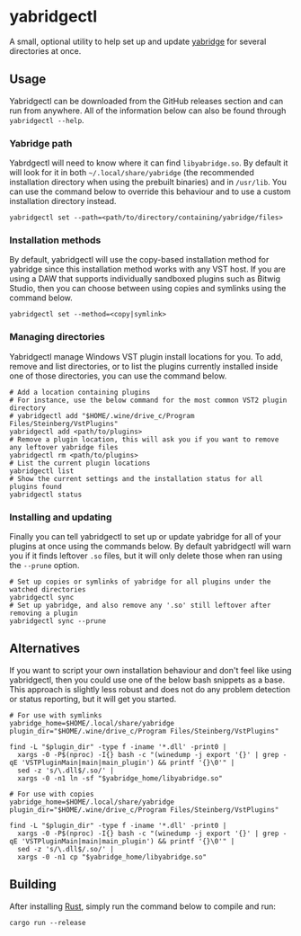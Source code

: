 # yabridgectl

A small, optional utility to help set up and update
[yabridge](https://github.com/robbert-vdh/yabridge) for several directories at
once.

## Usage

Yabridgectl can be downloaded from the GitHub releases section and can run from
anywhere. All of the information below can also be found through `yabridgectl --help`.

### Yabridge path

Yabrdgectl will need to know where it can find `libyabridge.so`. By default it
will look for it in both `~/.local/share/yabridge` (the recommended installation
directory when using the prebuilt binaries) and in `/usr/lib`. You can use the
command below to override this behaviour and to use a custom installation
directory instead.

```shell
yabridgectl set --path=<path/to/directory/containing/yabridge/files>
```

### Installation methods

By default, yabridgectl will use the copy-based installation method for yabridge
since this installation method works with any VST host. If you are using a DAW
that supports individually sandboxed plugins such as Bitwig Studio, then you can
choose between using copies and symlinks using the command below.

```shell
yabridgectl set --method=<copy|symlink>
```

### Managing directories

Yabridgectl manage Windows VST plugin install locations for you. To add, remove
and list directories, or to list the plugins currently installed inside one of
those directories, you can use the command below.

```shell
# Add a location containing plugins
# For instance, use the below command for the most common VST2 plugin directory
# yabridgectl add "$HOME/.wine/drive_c/Program Files/Steinberg/VstPlugins"
yabridgectl add <path/to/plugins>
# Remove a plugin location, this will ask you if you want to remove any leftover yabridge files
yabridgectl rm <path/to/plugins>
# List the current plugin locations
yabridgectl list
# Show the current settings and the installation status for all plugins found
yabridgectl status
```

### Installing and updating

Finally you can tell yabridgectl to set up or update yabridge for all of your
plugins at once using the commands below. By default yabridgectl will warn you
if it finds leftover `.so` files, but it will only delete those when ran using
the `--prune` option.

```shell
# Set up copies or symlinks of yabridge for all plugins under the watched directories
yabridgectl sync
# Set up yabridge, and also remove any '.so' still leftover after removing a plugin
yabridgectl sync --prune
```

## Alternatives

If you want to script your own installation behaviour and don't feel like using
yabridgectl, then you could use one of the below bash snippets as a base. This
approach is slightly less robust and does not do any problem detection or status
reporting, but it will get you started.

```shell
# For use with symlinks
yabridge_home=$HOME/.local/share/yabridge
plugin_dir="$HOME/.wine/drive_c/Program Files/Steinberg/VstPlugins"

find -L "$plugin_dir" -type f -iname '*.dll' -print0 |
  xargs -0 -P$(nproc) -I{} bash -c "(winedump -j export '{}' | grep -qE 'VSTPluginMain|main|main_plugin') && printf '{}\0'" |
  sed -z 's/\.dll$/.so/' |
  xargs -0 -n1 ln -sf "$yabridge_home/libyabridge.so"

# For use with copies
yabridge_home=$HOME/.local/share/yabridge
plugin_dir="$HOME/.wine/drive_c/Program Files/Steinberg/VstPlugins"

find -L "$plugin_dir" -type f -iname '*.dll' -print0 |
  xargs -0 -P$(nproc) -I{} bash -c "(winedump -j export '{}' | grep -qE 'VSTPluginMain|main|main_plugin') && printf '{}\0'" |
  sed -z 's/\.dll$/.so/' |
  xargs -0 -n1 cp "$yabridge_home/libyabridge.so"
```

## Building

After installing [Rust](https://rustup.rs/), simply run the command below to
compile and run:

```shell
cargo run --release
```
